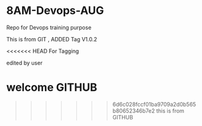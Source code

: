 # 8AM-Devops-AUG
Repo for Devops training purpose

This is from GIT , ADDED Tag V1.0.2

<<<<<<< HEAD
For Tagging

edited by user

welcome GITHUB
=======
>>>>>>> 6d6c028fccf01ba9709a2d0b565b80652346b7e2
this is from GITHUB
